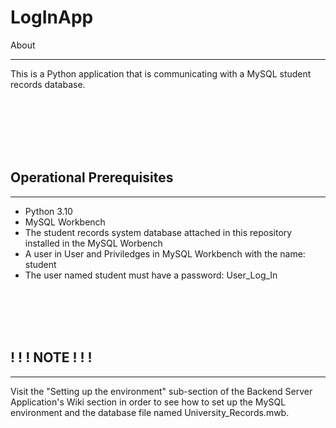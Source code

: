 # LogInApp

About
______
This is a Python application that is communicating with 
a MySQL student records database.

<br/>
<br/>
<br/>
<br/>
<br/>

## Operational Prerequisites
_________________________
- Python 3.10
- MySQL Workbench
- The student records system database attached in this repository installed in the MySQL Worbench
- A user in User and Priviledges in MySQL Workbench with the name: student
- The user named student must have a password: User_Log_In

<br/>
<br/>
<br/>
<br/>

## ! ! ! NOTE ! ! !
___________________
Visit the "Setting up the environment" sub-section of the Backend Server Application's Wiki section in order to see how to set up the MySQL environment and the database file named University_Records.mwb.


